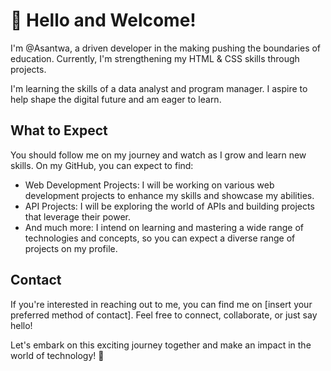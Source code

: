 <!DOCTYPE html>
<html>
<head>


</head>
<body>
                <h1>👋 Hello and Welcome!</h1>
  
  <p>I'm @Asantwa, a driven developer in the making pushing the boundaries of education. Currently, I'm strengthening my HTML & CSS skills through projects.</p>
  
  <p>I'm learning the skills of a data analyst and program manager. I aspire to help shape the digital future and am eager to learn.</p>
  
  <h2>What to Expect</h2>
  
  <p>You should follow me on my journey and watch as I grow and learn new skills. On my GitHub, you can expect to find:</p>
  
  <ul>
    <li>Web Development Projects: I will be working on various web development projects to enhance my skills and showcase my abilities.</li>
    <li>API Projects: I will be exploring the world of APIs and building projects that leverage their power.</li>
    <li>And much more: I intend on learning and mastering a wide range of technologies and concepts, so you can expect a diverse range of projects on my profile.</li>
  </ul>
  
  <h2>Contact</h2>
  
  <p>If you're interested in reaching out to me, you can find me on [insert your preferred method of contact]. Feel free to connect, collaborate, or just say hello!</p>
  
  <p>Let's embark on this exciting journey together and make an impact in the world of technology! 🚀</p>
   
</body>
</html>
